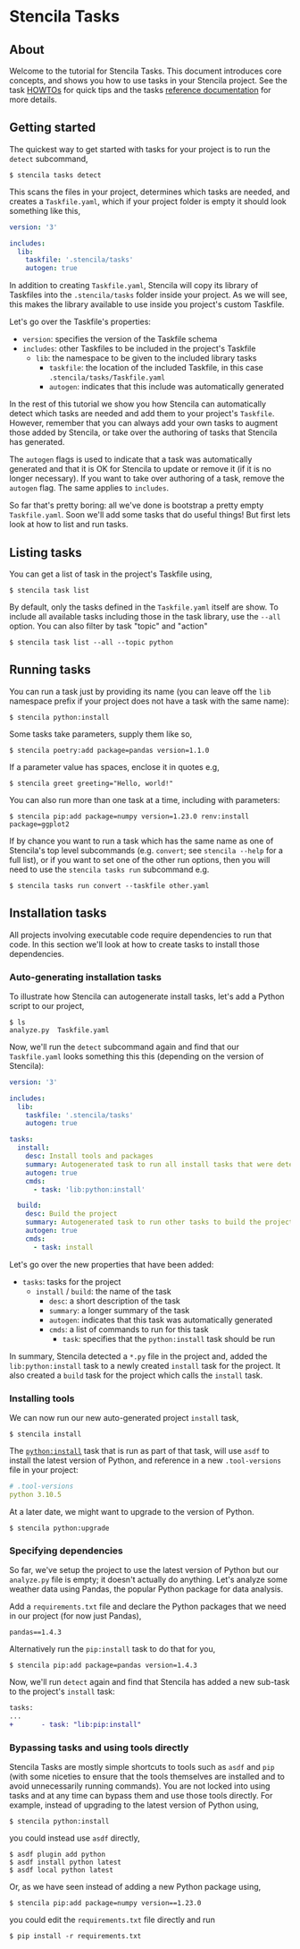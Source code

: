 # Stencila Tasks

## About

Welcome to the tutorial for Stencila Tasks. This document introduces core concepts, and shows you how to use tasks in your Stencila project. See the task [HOWTOs](../howto/tasks) for quick tips and the tasks [reference documentation](../reference/tasks/) for more details.

<!-- ## Introduction -->

## Getting started

The quickest way to get started with tasks for your project is to run the `detect` subcommand,

```console
$ stencila tasks detect
```

This scans the files in your project, determines which tasks are needed, and creates a `Taskfile.yaml`, which if your project folder is empty it should look something like this,

```yaml
version: '3'

includes:
  lib:
    taskfile: '.stencila/tasks'
    autogen: true
```

In addition to creating `Taskfile.yaml`, Stencila will copy its library of Taskfiles into the `.stencila/tasks` folder inside your project. As we will see, this makes the library available to use inside you project's custom Taskfile.

Let's go over the Taskfile's properties:

- `version`: specifies the version of the Taskfile schema
- `includes`: other Taskfiles to be included in the project's Taskfile
  - `lib`: the namespace to be given to the included library tasks
    - `taskfile`: the location of the included Taskfile, in this case `.stencila/tasks/Taskfile.yaml`
    - `autogen`: indicates that this include was automatically generated

In the rest of this tutorial we show you how Stencila can automatically detect which tasks are needed and add them to your project's `Taskfile`. However, remember that you can always add your own tasks to augment those added by Stencila, or take over the authoring of tasks that Stencila has generated.

The `autogen` flags is used to indicate that a task was automatically generated and that it is OK for Stencila to update or remove it (if it is no longer necessary). If you want to take over authoring of a task, remove the `autogen` flag. The same applies to `includes`.

So far that's pretty boring: all we've done is bootstrap a pretty empty `Taskfile.yaml`. Soon we'll add some tasks that do useful things! But first lets look at how to list and run tasks.

## Listing tasks

You can get a list of task in the project's Taskfile using,

```console
$ stencila task list
```

By default, only the tasks defined in the `Taskfile.yaml` itself are show. To include all available tasks including those in the task library, use the `--all` option. You can also filter by task "topic" and "action"

```console
$ stencila task list --all --topic python
```

## Running tasks

You can run a task just by providing its name (you can leave off the `lib` namespace prefix if your project does not have a task with the same name):

```console
$ stencila python:install
```

Some tasks take parameters, supply them like so,

```console
$ stencila poetry:add package=pandas version=1.1.0
```

If a parameter value has spaces, enclose it in quotes e.g,

```console
$ stencila greet greeting="Hello, world!"
```

You can also run more than one task at a time, including with parameters:

```console
$ stencila pip:add package=numpy version=1.23.0 renv:install package=ggplot2
```

If by chance you want to run a task which has the same name as one of Stencila's top level subcommands (e.g. `convert`; see `stencila --help` for a full list), or if you want to set one of the other run options, then you will need to use the `stencila tasks run` subcommand e.g.

```console
$ stencila tasks run convert --taskfile other.yaml
```

## Installation tasks

All projects involving executable code require dependencies to run that code. In this section we'll look at how to create tasks to install those dependencies.

### Auto-generating installation tasks

To illustrate how Stencila can autogenerate install tasks, let's add a Python script to our project,

```console
$ ls
analyze.py  Taskfile.yaml
```

Now, we'll run the `detect` subcommand again and find that our `Taskfile.yaml` looks something this this (depending on the version of Stencila):

```yaml
version: '3'

includes:
  lib:
    taskfile: '.stencila/tasks'
    autogen: true

tasks:
  install:
    desc: Install tools and packages
    summary: Autogenerated task to run all install tasks that were detected.
    autogen: true
    cmds:
      - task: 'lib:python:install'

  build:
    desc: Build the project
    summary: Autogenerated task to run other tasks to build the project.
    autogen: true
    cmds:
      - task: install
```

Let's go over the new properties that have been added:

- `tasks`: tasks for the project
  - `install` / `build`: the name of the task
    - `desc`: a short description of the task
    - `summary`: a longer summary of the task
    - `autogen`: indicates that this task was automatically generated
    - `cmds`: a list of commands to run for this task
      - `task`: specifies that the `python:install` task should be run

In summary, Stencila detected a `*.py` file in the project and, added the `lib:python:install` task to a newly created `install` task for the project. It also created a `build` task for the project which calls the `install` task.

### Installing tools

We can now run our new auto-generated project `install` task,

```console
$ stencila install
```

The [`python:install`](../reference/tasks/python.md#install) task that is run as part of that task, will use `asdf` to install the latest version of Python, and reference in a new `.tool-versions` file in your project:

```yaml
# .tool-versions
python 3.10.5
```

At a later date, we might want to upgrade to the version of Python.

```console
$ stencila python:upgrade
```

### Specifying dependencies

So far, we've setup the project to use the latest version of Python but our `analyze.py` file is empty; it doesn't actually do anything. Let's analyze some weather data using Pandas, the popular Python package for data analysis.

Add a `requirements.txt` file and declare the Python packages that we need in our project (for now just Pandas),

```
pandas==1.4.3
```

Alternatively run the `pip:install` task to do that for you,

```console
$ stencila pip:add package=pandas version=1.4.3
```

Now, we'll run `detect` again and find that Stencila has added a new sub-task to the project's `install` task:

```diff
tasks:
...
+       - task: "lib:pip:install"
```

### Bypassing tasks and using tools directly

Stencila Tasks are mostly simple shortcuts to tools such as `asdf` and `pip` (with some niceties to ensure that the tools themselves are installed and to avoid unnecessarily running commands). You are not locked into using tasks and at any time can bypass them and use those tools directly. For example, instead of upgrading to the latest version of Python using,

```console
$ stencila python:install
```

you could instead use `asdf` directly,

```console
$ asdf plugin add python
$ asdf install python latest
$ asdf local python latest
```

Or, as we have seen instead of adding a new Python package using,

```console
$ stencila pip:add package=numpy version==1.23.0
```

you could edit the `requirements.txt` file directly and run

```console
$ pip install -r requirements.txt
```
